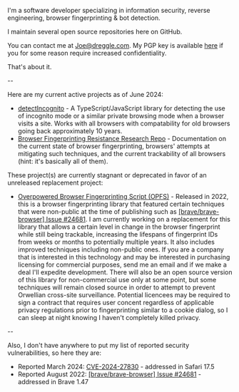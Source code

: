 I'm a software developer specializing in information security, reverse engineering, browser fingerprinting & bot detection.

I maintain several open source repositories here on GitHub.

You can contact me at Joe@dreggle.com. My PGP key is available [here](https://keys.openpgp.org/search?q=Joe%40dreggle.com) if you for some reason require increased confidentiality.

That's about it.

--

Here are my current active projects as of June 2024:

- [detectIncognito](https://github.com/Joe12387/detectIncognito) - A TypeScript/JavaScript library for detecting the use of incognito mode or a similar private browsing mode when a browser visits a site. Works with all browsers with compatability for old browsers going back approximately 10 years.
- [Browser Fingerprinting Resistance Research Repo](https://github.com/Joe12387/browser-fingerprinting-resistance-research) - Documentation on the current state of browser fingerprinting, browsers' attempts at mitigating such techniques, and the current trackability of all browsers (hint: it's basically all of them).

These project(s) are currently stagnant or deprecated in favor of an unreleased replacement project:

- [Overpowered Browser Fingerprinting Script (OPFS)](https://github.com/Joe12387/OP-Fingerprinting-Script) - Released in 2022, this is a browser fingerprinting library that featured certain techniques that were non-public at the time of publishing such as [\[brave/brave-browser\] Issue #24681](https://github.com/brave/brave-browser/issues/24681). I am currently working on a replacement for this library that allows a certain level in change in the browser fingerprint while still being trackable, increasing the lifespans of fingerprint IDs from weeks or months to potentially multiple years. It also includes improved techniques including non-public ones. If you are a company that is interested in this technology and may be interested in purchasing licensing for commercial purposes, send me an email and if we make a deal I'll expedite development. There will also be an open source version of this library for non-commercial use only at some point, but some techniques will remain closed source in order to attempt to prevent Orwellian cross-site surveillance. Potential licencees may be required to sign a contract that requires user concent regardless of applicable privacy regulations prior to fingerprinting similar to a cookie dialog, so I can sleep at night knowing I haven't completely killed privacy.

--

Also, I don't have anywhere to put my list of reported security vulnerabilities, so here they are:

- Reported March 2024: [CVE-2024-27830](https://github.com/Joe12387/safari-canvas-fingerprinting-exploit) - addressed in Safari 17.5
- Reported August 2022: [\[brave/brave-browser\] Issue #24681](https://github.com/brave/brave-browser/issues/24681) - addressed in Brave 1.47

